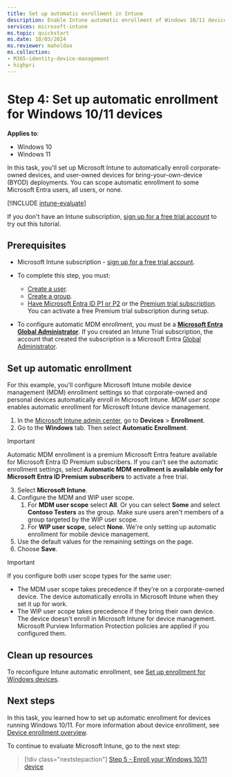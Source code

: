 ```yaml
---
title: Set up automatic enrollment in Intune
description: Enable Intune automatic enrollment of Windows 10/11 devices that join or register with your Microsoft Entra ID.
services: microsoft-intune
ms.topic: quickstart
ms.date: 10/03/2024
ms.reviewer: maholdaa
ms.collection:
- M365-identity-device-management
- highpri
---
```


# Step 4: Set up automatic enrollment for Windows 10/11 devices

**Applies to**:

- Windows 10
- Windows 11

In this task, you'll set up Microsoft Intune to automatically enroll corporate-owned devices, and user-owned devices for bring-your-own-device (BYOD) deployments. You can scope automatic enrollment to some Microsoft Entra users, all users, or none.

[!INCLUDE [intune-evaluate](../includes/intune-evaluate.md)]

If you don't have an Intune subscription, [sign up for a free trial account](../fundamentals/free-trial-sign-up.md) to try out this tutorial.

## Prerequisites

- Microsoft Intune subscription - [sign up for a free trial account](../fundamentals/free-trial-sign-up.md).

- To complete this step, you must:
  - [Create a user](../fundamentals/quickstart-create-user.md).
  - [Create a group](../fundamentals/quickstart-create-group.md).
  - [Have Microsoft Entra ID P1 or P2](/azure/active-directory/active-directory-get-started-premium) or the [Premium trial subscription](https://go.microsoft.com/fwlink/?LinkID=816845). You can activate a free Premium trial subscription during setup.

- To configure automatic MDM enrollment, you must be a **[Microsoft Entra Global Administrator](/entra/identity/role-based-access-control/permissions-reference#global-administrator)**. If you created an Intune Trial subscription, the account that created the subscription is a Microsoft Entra [Global Administrator](/entra/identity/role-based-access-control/permissions-reference#global-administrator).

## Set up automatic enrollment

For this example, you'll configure Microsoft Intune mobile device management (MDM) enrollment settings so that corporate-owned and personal devices automatically enroll in Microsoft Intune. *MDM user scope* enables automatic enrollment for Microsoft Intune device management.

1. In the [Microsoft Intune admin center](https://go.microsoft.com/fwlink/?linkid=2109431), go to **Devices** > **Enrollment**.
2. Go to the **Windows** tab. Then select **Automatic Enrollment**.

> [!IMPORTANT]
>  Automatic MDM enrollment is a premium Microsoft Entra feature available for Microsoft Entra ID Premium subscribers. If you can't see the automatic enrollment settings, select **Automatic MDM enrollment is available only for Microsoft Entra ID Premium subscribers** to activate a free trial.

3. Select **Microsoft Intune**.
4. Configure the MDM and WIP user scope.
   1. For **MDM user scope** select **All**. Or you can select **Some** and select **Contoso Testers** as the group. Make sure users aren't members of a group targeted by the WIP user scope.
   2. For **WIP user scope**, select **None**. We're only setting up automatic enrollment for mobile device management.
5. Use the default values for the remaining settings on the page.
6. Choose **Save**.

>[!IMPORTANT]
> If you configure both user scope types for the same user:
> - The MDM user scope takes precedence if they're on a corporate-owned device. The device automatically enrolls in Microsoft Intune when they set it up for work.
> - The WIP user scope takes precedence if they bring their own device. The device doesn't enroll in Microsoft Intune for device management. Microsoft Purview Information Protection policies are applied if you configured them.

## Clean up resources

To reconfigure Intune automatic enrollment, see [Set up enrollment for Windows devices](windows-enroll.md).

## Next steps

In this task, you learned how to set up automatic enrollment for devices running Windows 10/11. For more information about device enrollment, see [Device enrollment overview](../fundamentals/deployment-guide-enrollment.md).

To continue to evaluate Microsoft Intune, go to the next step:

> [!div class="nextstepaction"]
> [Step 5 - Enroll your Windows 10/11 device](quickstart-enroll-windows-device.md)
